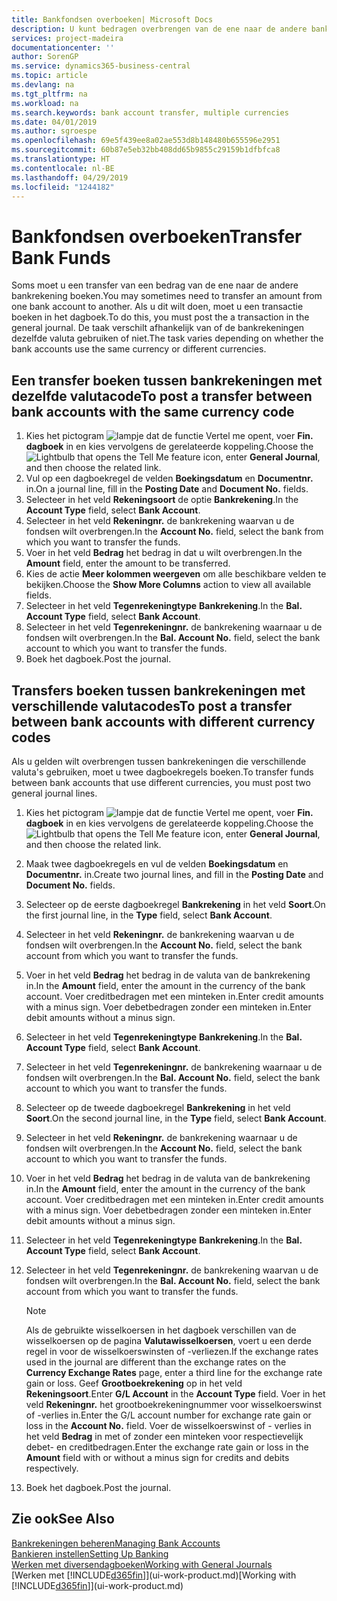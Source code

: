 ```yaml
---
title: Bankfondsen overboeken| Microsoft Docs
description: U kunt bedragen overbrengen van de ene naar de andere bankrekening, inclusief andere valuta's, door de transactie in het dagboek te boeken.
services: project-madeira
documentationcenter: ''
author: SorenGP
ms.service: dynamics365-business-central
ms.topic: article
ms.devlang: na
ms.tgt_pltfrm: na
ms.workload: na
ms.search.keywords: bank account transfer, multiple currencies
ms.date: 04/01/2019
ms.author: sgroespe
ms.openlocfilehash: 69e5f439ee8a02ae553d8b148480b655596e2951
ms.sourcegitcommit: 60b87e5eb32bb408dd65b9855c29159b1dfbfca8
ms.translationtype: HT
ms.contentlocale: nl-BE
ms.lasthandoff: 04/29/2019
ms.locfileid: "1244182"
---
```

# <a name="transfer-bank-funds"></a><span data-ttu-id="517ca-103">Bankfondsen overboeken</span><span class="sxs-lookup"><span data-stu-id="517ca-103">Transfer Bank Funds</span></span>
<span data-ttu-id="517ca-104">Soms moet u een transfer van een bedrag van de ene naar de andere bankrekening boeken.</span><span class="sxs-lookup"><span data-stu-id="517ca-104">You may sometimes need to transfer an amount from one bank account to another.</span></span> <span data-ttu-id="517ca-105">Als u dit wilt doen, moet u een transactie boeken in het dagboek.</span><span class="sxs-lookup"><span data-stu-id="517ca-105">To do this, you must post the a transaction in the general journal.</span></span> <span data-ttu-id="517ca-106">De taak verschilt afhankelijk van of de bankrekeningen dezelfde valuta gebruiken of niet.</span><span class="sxs-lookup"><span data-stu-id="517ca-106">The task varies depending on whether the bank accounts use the same currency or different currencies.</span></span>

## <a name="to-post-a-transfer-between-bank-accounts-with-the-same-currency-code"></a><span data-ttu-id="517ca-107">Een transfer boeken tussen bankrekeningen met dezelfde valutacode</span><span class="sxs-lookup"><span data-stu-id="517ca-107">To post a transfer between bank accounts with the same currency code</span></span>
1. <span data-ttu-id="517ca-108">Kies het pictogram ![lampje dat de functie Vertel me opent](media/ui-search/search_small.png "Vertel me wat u wilt doen"), voer **Fin. dagboek** in en kies vervolgens de gerelateerde koppeling.</span><span class="sxs-lookup"><span data-stu-id="517ca-108">Choose the ![Lightbulb that opens the Tell Me feature](media/ui-search/search_small.png "Tell me what you want to do") icon, enter **General Journal**, and then choose the related link.</span></span>
2. <span data-ttu-id="517ca-109">Vul op een dagboekregel de velden **Boekingsdatum** en **Documentnr.** in.</span><span class="sxs-lookup"><span data-stu-id="517ca-109">On a journal line, fill in the **Posting Date** and **Document No.** fields.</span></span>
3. <span data-ttu-id="517ca-110">Selecteer in het veld **Rekeningsoort** de optie **Bankrekening**.</span><span class="sxs-lookup"><span data-stu-id="517ca-110">In the **Account Type** field, select **Bank Account**.</span></span>
4. <span data-ttu-id="517ca-111">Selecteer in het veld **Rekeningnr.** de bankrekening waarvan u de fondsen wilt overbrengen.</span><span class="sxs-lookup"><span data-stu-id="517ca-111">In the **Account No.** field, select the bank from which you want to transfer the funds.</span></span>
5. <span data-ttu-id="517ca-112">Voer in het veld **Bedrag** het bedrag in dat u wilt overbrengen.</span><span class="sxs-lookup"><span data-stu-id="517ca-112">In the **Amount** field, enter the amount to be transferred.</span></span>
6. <span data-ttu-id="517ca-113">Kies de actie **Meer kolommen weergeven** om alle beschikbare velden te bekijken.</span><span class="sxs-lookup"><span data-stu-id="517ca-113">Choose the **Show More Columns** action to view all available fields.</span></span>
7. <span data-ttu-id="517ca-114">Selecteer in het veld **Tegenrekeningtype** **Bankrekening**.</span><span class="sxs-lookup"><span data-stu-id="517ca-114">In the **Bal. Account Type** field, select **Bank Account**.</span></span>
8. <span data-ttu-id="517ca-115">Selecteer in het veld **Tegenrekeningnr.** de bankrekening waarnaar u de fondsen wilt overbrengen.</span><span class="sxs-lookup"><span data-stu-id="517ca-115">In the **Bal. Account No.** field, select the bank account to which you want to transfer the funds.</span></span>
9. <span data-ttu-id="517ca-116">Boek het dagboek.</span><span class="sxs-lookup"><span data-stu-id="517ca-116">Post the journal.</span></span>

## <a name="to-post-a-transfer-between-bank-accounts-with-different-currency-codes"></a><span data-ttu-id="517ca-117">Transfers boeken tussen bankrekeningen met verschillende valutacodes</span><span class="sxs-lookup"><span data-stu-id="517ca-117">To post a transfer between bank accounts with different currency codes</span></span>
<span data-ttu-id="517ca-118">Als u gelden wilt overbrengen tussen bankrekeningen die verschillende valuta's gebruiken, moet u twee dagboekregels boeken.</span><span class="sxs-lookup"><span data-stu-id="517ca-118">To transfer funds between bank accounts that use different currencies, you must post two general journal lines.</span></span>

1. <span data-ttu-id="517ca-119">Kies het pictogram ![lampje dat de functie Vertel me opent](media/ui-search/search_small.png "Vertel me wat u wilt doen"), voer **Fin. dagboek** in en kies vervolgens de gerelateerde koppeling.</span><span class="sxs-lookup"><span data-stu-id="517ca-119">Choose the ![Lightbulb that opens the Tell Me feature](media/ui-search/search_small.png "Tell me what you want to do") icon, enter **General Journal**, and then choose the related link.</span></span>
2. <span data-ttu-id="517ca-120">Maak twee dagboekregels en vul de velden **Boekingsdatum** en **Documentnr.** in.</span><span class="sxs-lookup"><span data-stu-id="517ca-120">Create two journal lines, and fill in the **Posting Date** and **Document No.** fields.</span></span>
3. <span data-ttu-id="517ca-121">Selecteer op de eerste dagboekregel **Bankrekening** in het veld **Soort**.</span><span class="sxs-lookup"><span data-stu-id="517ca-121">On the first journal line, in the **Type** field, select **Bank Account**.</span></span>
4. <span data-ttu-id="517ca-122">Selecteer in het veld **Rekeningnr.** de bankrekening waarvan u de fondsen wilt overbrengen.</span><span class="sxs-lookup"><span data-stu-id="517ca-122">In the **Account No.** field, select the bank account from which you want to transfer the funds.</span></span>
5. <span data-ttu-id="517ca-123">Voer in het veld **Bedrag** het bedrag in de valuta van de bankrekening in.</span><span class="sxs-lookup"><span data-stu-id="517ca-123">In the **Amount** field, enter the amount in the currency of the bank account.</span></span> <span data-ttu-id="517ca-124">Voer creditbedragen met een minteken in.</span><span class="sxs-lookup"><span data-stu-id="517ca-124">Enter credit amounts with a minus sign.</span></span> <span data-ttu-id="517ca-125">Voer debetbedragen zonder een minteken in.</span><span class="sxs-lookup"><span data-stu-id="517ca-125">Enter debit amounts without a minus sign.</span></span>
6. <span data-ttu-id="517ca-126">Selecteer in het veld **Tegenrekeningtype** **Bankrekening**.</span><span class="sxs-lookup"><span data-stu-id="517ca-126">In the **Bal. Account Type** field, select **Bank Account**.</span></span>
7. <span data-ttu-id="517ca-127">Selecteer in het veld **Tegenrekeningnr.** de bankrekening waarnaar u de fondsen wilt overbrengen.</span><span class="sxs-lookup"><span data-stu-id="517ca-127">In the **Bal. Account No.** field, select the bank account to which you want to transfer the funds.</span></span>
8. <span data-ttu-id="517ca-128">Selecteer op de tweede dagboekregel **Bankrekening** in het veld **Soort**.</span><span class="sxs-lookup"><span data-stu-id="517ca-128">On the second journal line, in the **Type** field, select **Bank Account**.</span></span>
9. <span data-ttu-id="517ca-129">Selecteer in het veld **Rekeningnr.** de bankrekening waarnaar u de fondsen wilt overbrengen.</span><span class="sxs-lookup"><span data-stu-id="517ca-129">In the **Account No.** field, select the bank account to which you want to transfer the funds.</span></span>
10. <span data-ttu-id="517ca-130">Voer in het veld **Bedrag** het bedrag in de valuta van de bankrekening in.</span><span class="sxs-lookup"><span data-stu-id="517ca-130">In the **Amount** field, enter the amount in the currency of the bank account.</span></span> <span data-ttu-id="517ca-131">Voer creditbedragen met een minteken in.</span><span class="sxs-lookup"><span data-stu-id="517ca-131">Enter credit amounts with a minus sign.</span></span> <span data-ttu-id="517ca-132">Voer debetbedragen zonder een minteken in.</span><span class="sxs-lookup"><span data-stu-id="517ca-132">Enter debit amounts without a minus sign.</span></span>
11. <span data-ttu-id="517ca-133">Selecteer in het veld **Tegenrekeningtype** **Bankrekening**.</span><span class="sxs-lookup"><span data-stu-id="517ca-133">In the **Bal. Account Type** field, select **Bank Account**.</span></span>  
12. <span data-ttu-id="517ca-134">Selecteer in het veld **Tegenrekeningnr.** de bankrekening waarvan u de fondsen wilt overbrengen.</span><span class="sxs-lookup"><span data-stu-id="517ca-134">In the **Bal. Account No.** field, select the bank account from which you want to transfer the funds.</span></span>

    > [!NOTE]  
    > <span data-ttu-id="517ca-135">Als de gebruikte wisselkoersen in het dagboek verschillen van de wisselkoersen op de pagina **Valutawisselkoersen**, voert u een derde regel in voor de wisselkoerswinsten of -verliezen.</span><span class="sxs-lookup"><span data-stu-id="517ca-135">If the exchange rates used in the journal are different than the exchange rates on the **Currency Exchange Rates** page, enter a third line for the exchange rate gain or loss.</span></span> <span data-ttu-id="517ca-136">Geef **Grootboekrekening** op in het veld **Rekeningsoort**.</span><span class="sxs-lookup"><span data-stu-id="517ca-136">Enter **G/L Account** in the **Account Type** field.</span></span> <span data-ttu-id="517ca-137">Voer in het veld **Rekeningnr.** het grootboekrekeningnummer voor wisselkoerswinst of -verlies in.</span><span class="sxs-lookup"><span data-stu-id="517ca-137">Enter the G/L account number for exchange rate gain or loss in the **Account No.** field.</span></span> <span data-ttu-id="517ca-138">Voer de wisselkoerswinst of - verlies in het veld **Bedrag** in met of zonder een minteken voor respectievelijk debet- en creditbedragen.</span><span class="sxs-lookup"><span data-stu-id="517ca-138">Enter the exchange rate gain or loss in the **Amount** field with or without a minus sign for credits and debits respectively.</span></span>
13. <span data-ttu-id="517ca-139">Boek het dagboek.</span><span class="sxs-lookup"><span data-stu-id="517ca-139">Post the journal.</span></span>

## <a name="see-also"></a><span data-ttu-id="517ca-140">Zie ook</span><span class="sxs-lookup"><span data-stu-id="517ca-140">See Also</span></span>
[<span data-ttu-id="517ca-141">Bankrekeningen beheren</span><span class="sxs-lookup"><span data-stu-id="517ca-141">Managing Bank Accounts</span></span>](bank-manage-bank-accounts.md)  
[<span data-ttu-id="517ca-142">Bankieren instellen</span><span class="sxs-lookup"><span data-stu-id="517ca-142">Setting Up Banking</span></span>](bank-setup-banking.md)  
[<span data-ttu-id="517ca-143">Werken met diversendagboeken</span><span class="sxs-lookup"><span data-stu-id="517ca-143">Working with General Journals</span></span>](ui-work-general-journals.md)  
<span data-ttu-id="517ca-144">[Werken met [!INCLUDE[d365fin](includes/d365fin_md.md)]](ui-work-product.md)</span><span class="sxs-lookup"><span data-stu-id="517ca-144">[Working with [!INCLUDE[d365fin](includes/d365fin_md.md)]](ui-work-product.md)</span></span>
